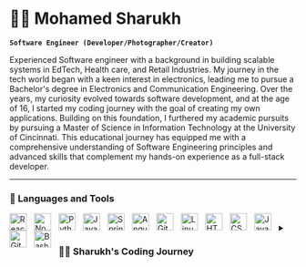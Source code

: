 # 🏄‍♂️ Mohamed Sharukh

**`Software Engineer (Developer/Photographer/Creator)`**

Experienced Software engineer with a background in building scalable systems in EdTech, Health care, and Retail Industries. My journey in the tech world began with a keen interest in electronics, leading me to pursue a Bachelor's degree in Electronics and Communication Engineering. Over the years, my curiosity evolved towards software development, and at the age of 16, I started my coding journey with the goal of creating my own applications. Building on this foundation, I furthered my academic pursuits by pursuing a Master of Science in Information Technology at the University of Cincinnati. This educational journey has equipped me with a comprehensive understanding of Software Engineering principles and advanced skills that complement my hands-on experience as a full-stack developer.

---

### 🧰 Languages and Tools

<img align="left" alt="React" width="30px" style="padding-right:10px;" src="https://cdn.jsdelivr.net/gh/devicons/devicon/icons/react/react-original.svg" />
<img align="left" alt="NodeJS" width="30px" style="padding-right:10px;" src="https://cdn.jsdelivr.net/gh/devicons/devicon/icons/nodejs/nodejs-original.svg" />
<img align="left" alt="Python" width="30px" style="padding-right:10px;" src="https://cdn.jsdelivr.net/gh/devicons/devicon/icons/python/python-plain.svg" />
<img align="left" alt="Java" width="30px" style="padding-right:10px;" src="https://cdn.jsdelivr.net/gh/devicons/devicon/icons/java/java-original.svg"/>
<img align="left" alt="Spring" width="30px" style="padding-right:10px;" src="https://cdn.jsdelivr.net/gh/devicons/devicon/icons/spring/spring-original.svg" />
<img align="left" alt="Angular" width="30px" style="padding-right:10px;" src="https://cdn.jsdelivr.net/gh/devicons/devicon/icons/angularjs/angularjs-plain.svg" />
<img align="left" alt="Git" width="30px" style="padding-right:10px;" src="https://cdn.jsdelivr.net/gh/devicons/devicon/icons/git/git-original.svg" />
<img align="left" alt="Linux" width="30px" style="padding-right:10px;" src="https://cdn.jsdelivr.net/gh/devicons/devicon/icons/linux/linux-original.svg" />
<img align="left" alt="HTML" width="30px" style="padding-right:10px;" src="https://cdn.jsdelivr.net/gh/devicons/devicon/icons/html5/html5-plain.svg" />
<img align="left" alt="CSS" width="30px" style="padding-right:10px;" src="https://cdn.jsdelivr.net/gh/devicons/devicon/icons/css3/css3-plain.svg" />
<img align="left" alt="JavaScript" width="30px" style="padding-right:10px;" src="https://cdn.jsdelivr.net/gh/devicons/devicon/icons/javascript/javascript-plain.svg" />
<img align="left" alt="GitHub" width="30px" style="padding-right:10px;" src="https://cdn.jsdelivr.net/gh/devicons/devicon/icons/github/github-original.svg" />
<img align="left" alt="Bash" width="30px" style="padding-right:10px;" src="https://cdn.jsdelivr.net/gh/devicons/devicon/icons/bash/bash-original.svg" />
<br />

<details>
 <summary><h3>👨‍💻 Sharukh's Coding Journey</h3></summary>
   Computers have always invoked curiosity in me to pursue answers to quench my thirst for knowledge. I was exposed to those huge computer systems at a considerably very young age. My father, an electronics engineer by profession, used to make me build projects, and I was always interested in the hardware aspect of computers which made me build my personal computers on my own and I would proudly say that I have never reached out to a computer technician when something breaks in my computer. Which eventually made me pursue electronics and communication engineering in my bachelors. However, I realised my interests are inclined towards the software aspect of computers. I started learning to code when I was 19 years because I wanted to make my own apps and video games. Over time, I have gained a wealth of experience designing and developing web applications.
